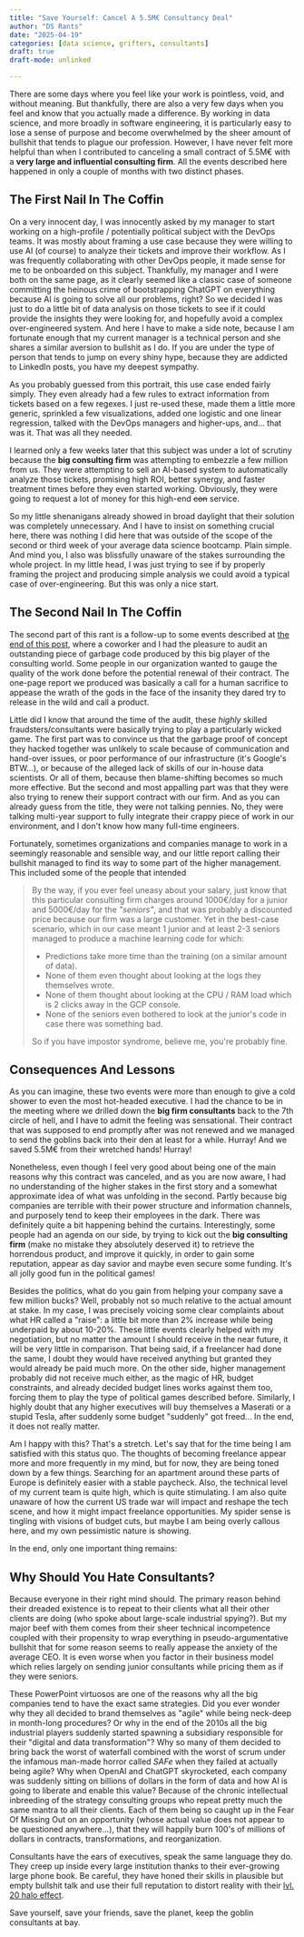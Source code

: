 ```yaml
---
title: "Save Yourself: Cancel A 5.5M€ Consultancy Deal"
author: "DS Rants"
date: "2025-04-19"
categories: [data science, grifters, consultants]
draft: true
draft-mode: unlinked

---
```


There are some days where you feel like your work is pointless, void, and without meaning. But thankfully, there are also a very few days when you feel and know that you actually made a difference. By working in data science, and more broadly in software engineering, it is particularly easy to lose a sense of purpose and become overwhelmed by the sheer amount of bullshit that tends to plague our profession. However, I have never felt more helpful than when I contributed to canceling a small contract of 5.5M€ with a **very large and influential consulting firm**. All the events described here happened in only a couple of months with two distinct phases.

## The First Nail In The Coffin

On a very innocent day, I was innocently asked by my manager to start working on a high-profile / potentially political subject with the DevOps teams. It was mostly about framing a use case because they were willing to use AI (of course) to analyze their tickets and improve their workflow. As I was frequently collaborating with other DevOps people, it made sense for me to be onboarded on this subject. Thankfully, my manager and I were both on the same page, as it clearly seemed like a classic case of someone committing the heinous crime of bootstrapping ChatGPT on everything because AI is going to solve all our problems, right? So we decided I was just to do a little bit of data analysis on those tickets to see if it could provide the insights they were looking for, and hopefully avoid a complex over-engineered system. And here I have to make a side note, because I am fortunate enough that my current manager is a technical person and she shares a similar aversion to bullshit as I do. If you are under the type of person that tends to jump on every shiny hype, because they are addicted to LinkedIn posts, you have my deepest sympathy.

As you probably guessed from this portrait, this use case ended fairly simply. They even already had a few rules to extract information from tickets based on a few regexes. I just re-used these, made them a little more generic, sprinkled a few visualizations, added one logistic and one linear regression, talked with the DevOps managers and higher-ups, and... that was it. That was all they needed.

I learned only a few weeks later that this subject was under a lot of scrutiny because the **big consulting firm** was attempting to embezzle a few million from us. They were attempting to sell an AI-based system to automatically analyze those tickets, promising high ROI, better synergy, and faster treatment times before they even started working. Obviously, they were going to request a lot of money for this high-end ~~con~~ service.

So my little shenanigans already showed in broad daylight that their solution was completely unnecessary. And I have to insist on something crucial here, there was nothing I did here that was outside of the scope of the second or third week of your average data science bootcamp. Plain simple. And mind you, I also was blissfully unaware of the stakes surrounding the whole project. In my little head, I was just trying to see if by properly framing the project and producing simple analysis we could avoid a typical case of over-engineering. But this was only a nice start.

## The Second Nail In The Coffin

The second part of this rant is a follow-up to some events described at [the end of this post](../../2025/2025_04_your_pandas_code_is_bad/index.qmd), where a coworker and I had the pleasure to audit an outstanding piece of garbage code produced by this big player of the consulting world. Some people in our organization wanted to gauge the quality of the work done before the potential renewal of their contract. The one-page report we produced was basically a call for a human sacrifice to appease the wrath of the gods in the face of the insanity they dared try to release in the wild and call a product.

Little did I know that around the time of the audit, these *highly* skilled fraudsters/consultants were basically trying to play a particularly wicked game. The first part was to convince us that the garbage proof of concept they hacked together was unlikely to scale because of communication and hand-over issues, or poor performance of our infrastructure (it's Google's BTW...), or because of the alleged lack of skills of our in-house data scientists. Or all of them, because then blame-shifting becomes so much more effective. But the second and most appalling part was that they were also trying to renew their support contract with our firm. And as you can already guess from the title, they were not talking pennies. No, they were talking multi-year support to fully integrate their crappy piece of work in our environment, and I don't know how many full-time engineers.

Fortunately, sometimes organizations and companies manage to work in a seemingly reasonable and sensible way, and our little report calling their bullshit managed to find its way to some part of the higher management. This included some of the people that intended

> By the way, if you ever feel uneasy about your salary, just know that this particular consulting firm charges around 1000€/day for a junior and 5000€/day for the *"seniors"*, and that was probably a discounted price because our firm was a large customer. Yet in the best-case scenario, which in our case meant 1 junior and at least 2-3 seniors managed to produce a machine learning code for which:
>
> - Predictions take more time than the training (on a similar amount of data).
> - None of them even thought about looking at the logs they themselves wrote.
> - None of them thought about looking at the CPU / RAM load which is 2 clicks away in the GCP console.
> - None of the seniors even bothered to look at the junior's code in case there was something bad.
>
> So if you have impostor syndrome, believe me, you're probably fine.

## Consequences And Lessons

As you can imagine, these two events were more than enough to give a cold shower to even the most hot-headed executive. I had the chance to be in the meeting where we drilled down the **big firm consultants** back to the 7th circle of hell, and I have to admit the feeling was sensational. Their contract that was supposed to end promptly after was not renewed and we managed to send the goblins back into their den at least for a while. Hurray! And we saved 5.5M€ from their wretched hands! Hurray!

Nonetheless, even though I feel very good about being one of the main reasons why this contract was canceled, and as you are now aware, I had no understanding of the higher stakes in the first story and a somewhat approximate idea of what was unfolding in the second. Partly because big companies are terrible with their power structure and information channels, and purposely tend to keep their employees in the dark. There was definitely quite a bit happening behind the curtains. Interestingly, some people had an agenda on our side, by trying to kick out the **big consulting firm** (make no mistake they absolutely deserved it) to retrieve the horrendous product, and improve it quickly, in order to gain some reputation, appear as day savior and maybe even secure some funding. It's all jolly good fun in the political games!

Besides the politics, what do you gain from helping your company save a few million bucks? Well, probably not so much relative to the actual amount at stake. In my case, I was precisely voicing some clear complaints about what HR called a "raise": a little bit more than 2% increase while being underpaid by about 10-20%. These little events clearly helped with my negotiation, but no matter the amount I should receive in the near future, it will be very little in comparison. That being said, if a freelancer had done the same, I doubt they would have received anything but granted they would already be paid much more. On the other side, higher management probably did not receive much either, as the magic of HR, budget constraints, and already decided budget lines works against them too, forcing them to play the type of political games described before. Similarly, I highly doubt that any higher executives will buy themselves a Maserati or a stupid Tesla, after suddenly some budget "suddenly" got freed... In the end, it does not really matter.

Am I happy with this? That's a stretch. Let's say that for the time being I am satisfied with this status quo. The thoughts of becoming freelance appear more and more frequently in my mind, but for now, they are being toned down by a few things. Searching for an apartment around these parts of Europe is definitely easier with a stable paycheck. Also, the technical level of my current team is quite high, which is quite stimulating. I am also quite unaware of how the current US trade war will impact and reshape the tech scene, and how it might impact freelance opportunities. My spider sense is tingling with visions of budget cuts, but maybe I am being overly callous here, and my own pessimistic nature is showing.

In the end, only one important thing remains:

## Why Should You Hate Consultants?

Because everyone in their right mind should. The primary reason behind their dreaded existence is to repeat to their clients what all their other clients are doing (who spoke about large-scale industrial spying?). But my major beef with them comes from their sheer technical incompetence coupled with their propensity to wrap everything in pseudo-argumentative bullshit that for some reason seems to really appease the anxiety of the average CEO. It is even worse when you factor in their business model which relies largely on sending junior consultants while pricing them as if they were seniors.

These PowerPoint virtuosos are one of the reasons why all the big companies tend to have the exact same strategies. Did you ever wonder why they all decided to brand themselves as "agile" while being neck-deep in month-long procedures? Or why in the end of the 2010s all the big industrial players suddenly started spawning a subsidiary responsible for their "digital and data transformation"? Why so many of them decided to bring back the worst of waterfall combined with the worst of scrum under the infamous man-made horror called *SAFe* when they failed at actually being agile? Why when OpenAI and ChatGPT skyrocketed, each company was suddenly sitting on billions of dollars in the form of data and how AI is going to liberate and enable this value? Because of the chronic intellectual inbreeding of the strategy consulting groups who repeat pretty much the same mantra to all their clients. Each of them being so caught up in the Fear Of Missing Out on an opportunity (whose actual value does not appear to be questioned anywhere...), that they will happily burn 100's of millions of dollars in contracts, transformations, and reorganization.

Consultants have the ears of executives, speak the same language they do. They creep up inside every large institution thanks to their ever-growing large phone book. Be careful, they have honed their skills in plausible but empty bullshit talk and use their full reputation to distort reality with their [lvl. 20 halo effect](https://en.wikipedia.org/wiki/Halo_effect).

Save yourself, save your friends, save the planet, keep the goblin consultants at bay.
